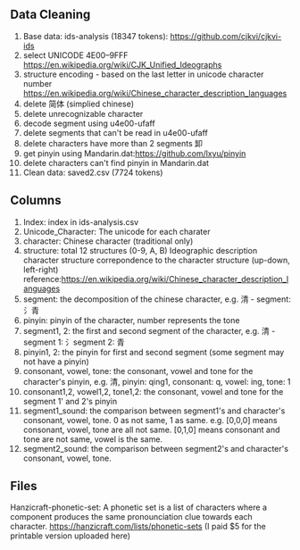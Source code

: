 ## Data Cleaning

1. Base data: ids-analysis (18347 tokens): https://github.com/cjkvi/cjkvi-ids
2. select UNICODE 4E00–9FFF https://en.wikipedia.org/wiki/CJK_Unified_Ideographs
3. structure encoding - based on the last letter in unicode character number https://en.wikipedia.org/wiki/Chinese_character_description_languages
4. delete 简体 (simplied chinese)
5. delete unrecognizable character
6. decode segment using u4e00-ufaff 
7. delete segments that can't be read in u4e00-ufaff
8. delete characters have more than 2 segments 卸
9. get pinyin using Mandarin.dat:https://github.com/lxyu/pinyin
10. delete characters can't find pinyin in Mandarin.dat
11. Clean data: saved2.csv (7724 tokens)

## Columns 
1. Index: index in ids-analysis.csv
2. Unicode_Character: The unicode for each charater
3. character: Chinese character (traditional only)
4. structure: total 12 structures (0-9, A, B) Ideographic description character structure correpondence to the character structure (up-down, left-right) reference:https://en.wikipedia.org/wiki/Chinese_character_description_languages
5. segment: the decomposition of the chinese character, e.g. 清 - segment: 氵青
6. pinyin: pinyin of the character, number represents the tone
7. segment1, 2: the first and second segment of the character, e.g. 清 - segment 1: 氵segment 2: 青
8. pinyin1, 2: the pinyin for first and second segment (some segment may not have a pinyin)
9. consonant, vowel, tone: the consonant, vowel and tone for the character's pinyin, e.g. 清, pinyin: qing1, consonant: q, vowel: ing, tone: 1
10. consonant1,2, vowel1,2, tone1,2: the consonant, vowel and tone for the segment 1' and 2's pinyin
11. segment1_sound: the comparison between segment1's and character's consonant, vowel, tone. 0 as not same, 1 as same. e.g. [0,0,0] means consonant, vowel, tone are all not same. [0,1,0] means consonant and tone are not same, vowel is the same.
12. segment2_sound: the comparison between segment2's and character's consonant, vowel, tone.

## Files
Hanzicraft-phonetic-set: A phonetic set is a list of characters where a component produces the same pronounciation clue towards each character.
https://hanzicraft.com/lists/phonetic-sets
(I paid $5 for the printable version uploaded here)
